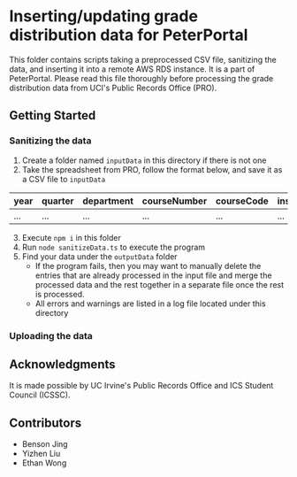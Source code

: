 # Inserting/updating grade distribution data for PeterPortal
This folder contains scripts taking a preprocessed CSV file, sanitizing the data, and inserting it into a remote AWS RDS instance. It is a part of PeterPortal. Please read this file thoroughly before processing the grade distribution data from UCI's Public Records Office (PRO).

## Getting Started
### Sanitizing the data
1. Create a folder named `inputData` in this directory if there is not one
2. Take the spreadsheet from PRO, follow the format below, and save it as a CSV file to `inputData`

  | year | quarter | department | courseNumber | courseCode | instructors | a | b | c | d | f | p | np | w | gpaAvg
  |--------|----------|----------------------------|--------------|------------|-------------|-------------|-------------|-------------|-------------|-------------|-------------|--------------|--------|-----------|
  | ...    | ...      | ...                        | ...          | ...        | ...         | ...         | ...         | ...         | ...         | ...         | ...         | ...         | ...          | ...    | | ...    | ...       |
3. Execute `npm i` in this folder
4. Run `node sanitizeData.ts` to execute the program
5. Find your data under the `outputData` folder
   + If the program fails, then you may want to manually delete the entries that are already processed in the input file and merge the processed data and the rest together in a separate file once the rest is processed.
   + All errors and warnings are listed in a log file located under this directory

### Uploading the data

## Acknowledgments
It is made possible by UC Irvine's Public Records Office and ICS Student Council (ICSSC).

## Contributors
+ Benson Jing
+ Yizhen Liu
+ Ethan Wong
